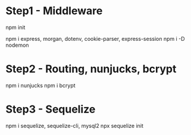 # Step1 - Middleware
npm init

npm i express, morgan, dotenv, cookie-parser, express-session
npm i -D nodemon

# Step2 - Routing, nunjucks, bcrypt
npm i nunjucks
npm i bcrypt

# Step3 - Sequelize
npm i sequelize, sequelize-cli, mysql2
npx sequelize init
